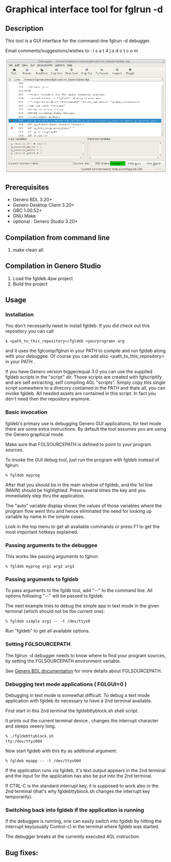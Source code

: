 # Graphical interface tool for fglrun -d

## Description

This tool is a GUI interface for the command-line fglrun -d debugger.

Email comments/suggestions/wishes to : l s a t 4 j s d o t c o m

![Genero FGL Debugger User Interface (GDC)](https://github.com/FourjsGenero/tool_fgldeb/raw/master/docs/fgldeb-screen-001.png)

## Prerequisites

* Genero BDL 3.20+
* Genero Desktop Client 3.20+
* GBC 1.00.52+
* GNU Make
* optional : Genero Studio 3.20+

## Compilation from command line

1. make clean all

## Compilation in Genero Studio

1. Load the fgldeb.4pw project
2. Build the project

## Usage

### Installation

You don't necessarily need to install fgldeb.
If you did check out this repository you can call
```
$ <path_to_this_repository>/fgldeb <yourprogram> arg 
```
and it uses the fglcomp/fglrun in your PATH to compile and run fgldeb along with your debuggee.
Of course you can add also <path_to_this_repository> in your PATH .

If you have Genero version bigger/equal 3.0 you can use the supplied fgldeb scripts in the "script" dir.
Those scripts are created with fglscriptify and are self extracting,
self compiling 4GL "scripts".
Simply copy this single script somewhere to a direcory contained in the PATH and thats all, you can invoke fgldeb.
All needed assets are contained in this script.
In fact you don't need then the repository anymore.



### Basic invocation

fgldeb's primary use is debugging Genero GUI applications, for text mode there
are some extra instructions. By default the tool assumes you are using the
Genero graphical mode.

Make sure that FGLSOURCEPATH is defined to point to your program sources.

To invoke the GUI debug tool, just run the program with fgldeb instead of fglrun:

```
% fgldeb myprog
```

After that you should be in the main window of fgldeb, and the 1st line (MAIN)
should be highlighted. Press several times the <F10> key and you immediately
step thru the application.

The "auto" variable display shows the values of those variables where the
program flow went thru and hence eliminated the need for looking up variable
by name in the simple cases. 

Look in the top menu to get all available commands or press F1 to get the
most important hotkeys explained.

### Passing arguments to the debuggee

This works like passing arguments to fglrun:

```
% fgldeb myprog arg1 arg2 arg3
```

### Passing arguments to fgldeb

To pass arguments to the fgldb tool, add "--" to the command line. All options
following "--" will be passed to fgldeb.

The next example tries to debug the simple app in text mode in the given
terminal (which should not be the current one):

```
% fgldeb simple arg1 -- -t /dev/ttys0
```

Run "fgldeb" to get all available options.

### Setting FGLSOURCEPATH

The fglrun -d debugger needs to know where to find your program sources, by
setting the FGLSOURCEPATH environment variable.

See [Genero BDL documentation](http://www.4js.com/download/documentation)
for more details about FGLSOURCEPATH.

### Debugging text mode applications ( FGLGUI=0 )

Debugging in text mode is somewhat difficult. To debug a text mode application
with fgldeb its necessary to have a 2nd terminal available.

First start in this 2nd terminal the fgldebttyblock.sh shell script.

It prints out the current terminal device , changes the interrupt character
and sleeps veeery long.

```
% ./fgldebttyblock.sh
tty:/dev/ttys004
```

Now start fgldeb with this tty as additional argument:

```
% fgldeb myapp -- -t /dev/ttys004
```

If the application runs via fgldeb, it's text output appears in the 2nd terminal
and the input for the application has also be put into the 2nd terminal.

If CTRL-C is the standard interrupt key, it is supposed to work also in the 2nd
terminal (that's why fgldebttyblock.sh changes the interrupt key temporarily).

### Switching back into fgldeb if the application is running

If the debuggee is running, one can easily switch into fgldeb by hitting the
interrupt key(usually Control-c) in the terminal where fgldeb was started.

The debugger breaks at the currently executed 4GL instruction.

## Bug fixes:

